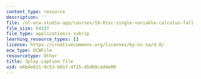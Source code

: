 ```yaml
---
content_type: resource
description: ''
file: /ol-ocw-studio-app/courses/18-01sc-single-variable-calculus-fall-2010/e6b4e8119c53001fdf25d5d60cad4e00_1RLctDS2hUQ.srt
file_size: 54337
file_type: application/x-subrip
learning_resource_types: []
license: https://creativecommons.org/licenses/by-nc-sa/4.0/
ocw_type: OCWFile
resourcetype: Other
title: 3play caption file
uid: e6b4e811-9c53-001f-df25-d5d60cad4e00
---
```

